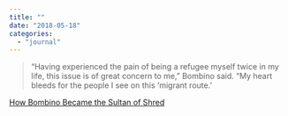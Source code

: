 ```yaml
---
title: ""
date: "2018-05-18"
categories: 
  - "journal"
---
```


> “Having experienced the pain of being a refugee myself twice in my life, this issue is of great concern to me,” Bombino said. “My heart bleeds for the people I see on this ‘migrant route.’

[How Bombino Became the Sultan of Shred](https://nyti.ms/2k2W6Hc)
